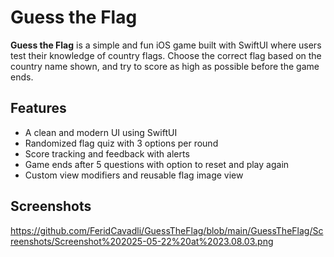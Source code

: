 #  Guess the Flag

**Guess the Flag** is a simple and fun iOS game built with SwiftUI where users test their knowledge of country flags. Choose the correct flag based on the country name shown, and try to score as high as possible before the game ends.

##  Features

- A clean and modern UI using SwiftUI
- Randomized flag quiz with 3 options per round
- Score tracking and feedback with alerts
- Game ends after 5 questions with option to reset and play again
- Custom view modifiers and reusable flag image view

## Screenshots

https://github.com/FeridCavadli/GuessTheFlag/blob/main/GuessTheFlag/Screenshots/Screenshot%202025-05-22%20at%2023.08.03.png
